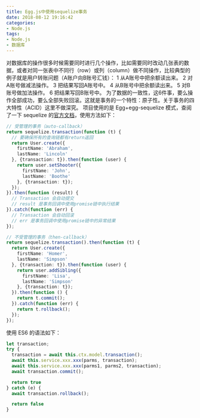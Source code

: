 ```yaml
---
title: Egg.js中使用sequelize事务
date: 2018-08-12 19:16:42
categories: 
- Node.js
tags:
- Node.js
- 数据库
---
```

对数据库的操作很多时候需要同时进行几个操作，比如需要同时改动几张表的数据，或者对同一张表中不同行（row）或列（column）做不同操作，比较典型的例子就是用户转账问题（A账户向B账号汇钱）：
1 从A账号中把余额读出来。
2 对A账号做减法操作。
3 把结果写回A账号中。
4 从B账号中把余额读出来。
5 对B账号做加法操作。
6 把结果写回B账号中。
为了数据的一致性，这6件事，要么操作全部成功，要么全部失败回滚。这就是事务的一个特性：原子性。关于事务的四大特性（ACID）这里不做深究。
项目使用的是 Egg+egg-sequelize 模式，查阅了一下 sequelize 的[官方文档](http://sequelize.readthedocs.io/en/v3/docs/transactions/)，使用方法如下：
<!-- more -->

```typescript
// 受管理的事务（auto-callback）
return sequelize.transaction(function (t) {
  // 要确保所有的查询链都有return返回
  return User.create({
    firstName: 'Abraham',
    lastName: 'Lincoln'
  }, {transaction: t}).then(function (user) {
    return user.setShooter({
      firstName: 'John',
      lastName: 'Boothe'
    }, {transaction: t});
  });
}).then(function (result) {
  // Transaction 会自动提交
  // result 是事务回调中使用promise链中执行结果
}).catch(function (err) {
  // Transaction 会自动回滚
  // err 是事务回调中使用promise链中的异常结果
});

// 不受管理的事务（then-callback）
return sequelize.transaction().then(function (t) {
  return User.create({
    firstName: 'Homer',
    lastName: 'Simpson'
  }, {transaction: t}).then(function (user) {
    return user.addSibling({
      firstName: 'Lisa',
      lastName: 'Simpson'
    }, {transaction: t});
  }).then(function () {
    return t.commit();
  }).catch(function (err) {
    return t.rollback();
  });
});
````

使用 ES6 的语法如下：

```typescript
let transaction;
try {
  transaction = await this.ctx.model.transaction();
  await this.service.xxx.xxx(parms, transaction);
  await this.service.xxx.xxx(parms1, parms2, transaction);
  await transaction.commit();

  return true
} catch (e) {
  await transaction.rollback();

  return false
}
```